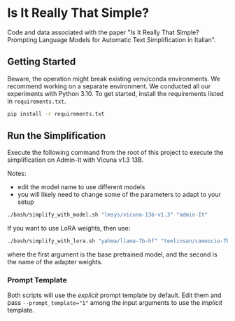 # Is It Really That Simple?

Code and data associated with the paper "Is It Really That Simple? Prompting Language Models for Automatic Text Simplification in Italian".

## Getting Started

Beware, the operation might break existing venv/conda environments. We recommend working on a separate environment.
We conducted all our experiments with Python 3.10. To get started, install the requirements listed in `requirements.txt`.

```bash
pip install -r requirements.txt
```

## Run the Simplification

Execute the following command from the root of this project to execute the simplification on Admin-It with Vicuna v1.3 13B.

Notes:
- edit the model name to use different models
- you will likely need to change some of the parameters to adapt to your setup

```bash
./bash/simplify_with_model.sh "lmsys/vicuna-13b-v1.3" "admin-It"
```

If you want to use LoRA weights, then use:
```bash
./bash/simplify_with_lora.sh "yahma/llama-7b-hf" "teelinsan/camoscio-7b-llama" "admin-It"
```

where the first argument is the base pretrained model, and the second is the name of the adapter weights.

### Prompt Template

Both scripts will use the *explicit* prompt template by default. Edit them and pass `--prompt_template="1"` among the input arguments to use the *implicit* template.

